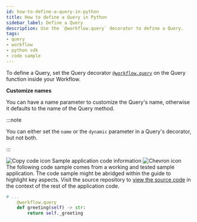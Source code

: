 ```yaml
---
id: how-to-define-a-query-in-python
title: How to define a Query in Python
sidebar_label: Define a Query
description: Use the `@workflow.query` decorator to define a Query.
tags:
- query
- workflow
- python sdk
- code sample
---
```


<!-- DO NOT EDIT THIS FILE DIRECTLY.
THIS FILE IS GENERATED from https://github.com/temporalio/documentation-samples-python/blob/main/query_your_workflow/wf_query_dacx.py. -->

To define a Query, set the Query decorator [`@workflow.query`](https://python.temporal.io/temporalio.workflow.html#query) on the Query function inside your Workflow.

**Customize names**

You can have a name parameter to customize the Query's name, otherwise it defaults to the name of the Query method.

:::note

You can either set the `name` or the `dynamic` parameter in a Query's decorator, but not both.

:::

<div class="copycode-notice-container"><div class="copycode-notice"><img data-style="copycode-icon" src="/icons/copycode.png" alt="Copy code icon" /> Sample application code information <img id="i-e53193fd-9360-42fe-856f-678770d54864" data-event="clickable-copycode-info" data-style="chevron-icon" src="/icons/chevron.png" alt="Chevron icon" /></div><div id="copycode-info-e53193fd-9360-42fe-856f-678770d54864" class="copycode-info">The following code sample comes from a working and tested sample application. The code sample might be abridged within the guide to highlight key aspects. Visit the source repository to <a href="https://github.com/temporalio/documentation-samples-python/blob/main/query_your_workflow/wf_query_dacx.py">view the source code</a> in the context of the rest of the application code.</div></div>

```python
# ...
    @workflow.query
    def greeting(self) -> str:
        return self._greeting
```

